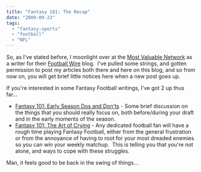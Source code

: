 ```yaml
---
title: "Fantasy 101: The Recap"
date: "2009-09-23"
tags:
  - "fantasy-sports"
  - "football"
  - "NFL"
---
```


So, as I've stated before, I moonlight over at the [Most Valuable Network](http://www.mvn.com) as a writer for their [Football Wire](http://www.mvn.com/thefootballwire) blog.  I've pulled some strings, and gotten permission to post my articles both there and here on this blog, and so from now on, you will get brief little notices here when a new post goes up.

If you're interested in some Fantasy Football writings, I've got 2 up thus far...

- [Fantasy 101: Early Season Dos and Don'ts](http://mvn.com/thefootballwire/2009/09/fantasy-101-early-season-dos-and-donts.html) - Some brief discussion on the things that you should really focus on, both before/during your draft and in the early moments of the season.
- [Fantasy 101: The Art of Crying](http://mvn.com/thefootballwire/2009/09/fantasy-101-the-art-of-crying.html) - Any dedicated football fan will have a rough time playing Fantasy Football, either from the general frustration or from the annoyance of having to root for your most dreaded enemies so you can win your weekly matchup.  This is telling you that you're not alone, and ways to cope with these struggles.

Man, it feels good to be back in the swing of things...
